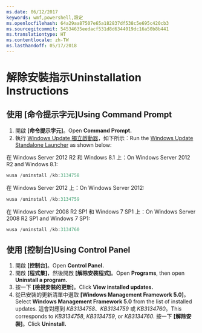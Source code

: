 ```yaml
---
ms.date: 06/12/2017
keywords: wmf,powershell,設定
ms.openlocfilehash: 64a29aa87507e65a182837df538c5e695c420cb3
ms.sourcegitcommit: 54534635eedacf531d8d6344019dc16a50b8b441
ms.translationtype: HT
ms.contentlocale: zh-TW
ms.lasthandoff: 05/17/2018
---
```

# <a name="uninstallation-instructions"></a><span data-ttu-id="4a790-102">解除安裝指示</span><span class="sxs-lookup"><span data-stu-id="4a790-102">Uninstallation Instructions</span></span>

## <a name="using-command-prompt"></a><span data-ttu-id="4a790-103">使用 [命令提示字元]</span><span class="sxs-lookup"><span data-stu-id="4a790-103">Using Command Prompt</span></span>
1.  <span data-ttu-id="4a790-104">開啟 **[命令提示字元]**。</span><span class="sxs-lookup"><span data-stu-id="4a790-104">Open **Command Prompt.**</span></span>
2.  <span data-ttu-id="4a790-105">執行 [Windows Update 獨立啟動器](https://support.microsoft.com/en-us/kb/934307)，如下所示︰</span><span class="sxs-lookup"><span data-stu-id="4a790-105">Run the [Windows Update Standalone Launcher](https://support.microsoft.com/en-us/kb/934307) as shown below:</span></span>

<span data-ttu-id="4a790-106">在 Windows Server 2012 R2 和 Windows 8.1 上：</span><span class="sxs-lookup"><span data-stu-id="4a790-106">On Windows Server 2012 R2 and Windows 8.1:</span></span>
```powershell
wusa /uninstall /kb:3134758
```
<span data-ttu-id="4a790-107">在 Windows Server 2012 上：</span><span class="sxs-lookup"><span data-stu-id="4a790-107">On Windows Server 2012:</span></span>
```powershell
wusa /uninstall /kb:3134759
```
<span data-ttu-id="4a790-108">在 Windows Server 2008 R2 SP1 和 Windows 7 SP1 上：</span><span class="sxs-lookup"><span data-stu-id="4a790-108">On Windows Server 2008 R2 SP1 and Windows 7 SP1:</span></span>
```powershell
wusa /uninstall /kb:3134760
```

## <a name="using-control-panel"></a><span data-ttu-id="4a790-109">使用 [控制台]</span><span class="sxs-lookup"><span data-stu-id="4a790-109">Using Control Panel</span></span>
1.  <span data-ttu-id="4a790-110">開啟 **[控制台]**。</span><span class="sxs-lookup"><span data-stu-id="4a790-110">Open **Control Panel.**</span></span>
2.  <span data-ttu-id="4a790-111">開啟 **[程式集]**，然後開啟 **[解除安裝程式]**。</span><span class="sxs-lookup"><span data-stu-id="4a790-111">Open **Programs**, then open **Uninstall a program.**</span></span>
3.  <span data-ttu-id="4a790-112">按一下 **[檢視安裝的更新]**。</span><span class="sxs-lookup"><span data-stu-id="4a790-112">Click **View installed updates.**</span></span>
4.  <span data-ttu-id="4a790-113">從已安裝的更新清單中選取 **[Windows Management Framework 5.0]**。</span><span class="sxs-lookup"><span data-stu-id="4a790-113">Select **Windows Management Framework 5.0** from the list of installed updates.</span></span> <span data-ttu-id="4a790-114">這會對應到 *KB3134758*、*KB3134759* 或 *KB3134760*。</span><span class="sxs-lookup"><span data-stu-id="4a790-114">This corresponds to *KB3134758*, *KB3134759*, or *KB3134760*.</span></span> <span data-ttu-id="4a790-115">按一下 **[解除安裝]**。</span><span class="sxs-lookup"><span data-stu-id="4a790-115">Click **Uninstall.**</span></span>
